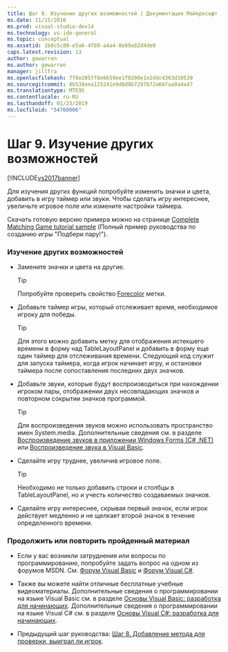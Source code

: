 ```yaml
---
title: Шаг 9. Изучение других возможностей | Документация Майкрософт
ms.date: 11/15/2016
ms.prod: visual-studio-dev14
ms.technology: vs-ide-general
ms.topic: conceptual
ms.assetid: 1b0c5c80-e5a6-4f69-a4a4-0e89a82d4de0
caps.latest.revision: 13
author: gewarren
ms.author: gewarren
manager: jillfra
ms.openlocfilehash: 7f8e205ff8e6659ee1f0200e1e2ddc4363d10539
ms.sourcegitcommit: 8b538eea125241e9d6d8b7297b72a66faa9a4a47
ms.translationtype: MTE95
ms.contentlocale: ru-RU
ms.lasthandoff: 01/23/2019
ms.locfileid: "54760006"
---
```

# <a name="step-9-try-other-features"></a>Шаг 9. Изучение других возможностей
[!INCLUDE[vs2017banner](../includes/vs2017banner.md)]

Для изучения других функций попробуйте изменить значки и цвета, добавить в игру таймер или звуки. Чтобы сделать игру интереснее, увеличьте игровое поле или измените настройки таймера.  
  
 Скачать готовую версию примера можно на странице [Complete Matching Game tutorial sample](http://code.msdn.microsoft.com/Complete-Matching-Game-4cffddba) (Полный пример руководства по созданию игры "Подбери пару!").  
  
### <a name="to-try-other-features"></a>Изучение других возможностей  
  
-   Замените значки и цвета на другие.  
  
    > [!TIP]
    >  Попробуйте проверить свойство [Forecolor](http://msdn.microsoft.com/library/system.windows.forms.control.forecolor%28v=vs.110%29.aspx) метки.  
  
-   Добавьте таймер игры, который отслеживает время, необходимое игроку для победы.  
  
    > [!TIP]
    >  Для этого можно добавить метку для отображения истекшего времени в форму над TableLayoutPanel и добавить в форму еще один таймер для отслеживания времени. Следующий код служит для запуска таймера, когда игрок начинает игру, и остановки таймера после сопоставления последних двух значков.  
  
-   Добавьте звуки, которые будут воспроизводиться при нахождении игроком пары, отображении двух несовпадающих значков и повторном сокрытии значков программой.  
  
    > [!TIP]
    >  Для воспроизведения звуков можно использовать пространство имен System.media. Дополнительные сведения см. в разделе [Воспроизведение звуков в приложении Windows Forms (C# .NET)](http://youtu.be/qOh4ooHg1UU) или [Воспроизведение звука в Visual Basic](http://youtu.be/-4oPDeQrtMs).  
  
-   Сделайте игру труднее, увеличив игровое поле.  
  
    > [!TIP]
    >  Необходимо не только добавить строки и столбцы в TableLayoutPanel, но и учесть количество создаваемых значков.  
  
-   Сделайте игру интереснее, скрывая первый значок, если игрок действует медленно и не щелкает второй значок в течение определенного времени.  
  
### <a name="to-continue-or-review"></a>Продолжить или повторить пройденный материал  
  
-   Если у вас возникли затруднения или вопросы по программированию, попробуйте задать вопрос на одном из форумов MSDN. См. [Форум Visual Basic](http://social.msdn.microsoft.com/Forums/home?forum=vbgeneral) и [Форум Visual C#](http://social.msdn.microsoft.com/Forums/home?forum=csharpgeneral).  
  
-   Также вы можете найти отличные бесплатные учебные видеоматериалы. Дополнительные сведения о программировании на языке Visual Basic см. в разделе [Основы Visual Basic: разработка для начинающих](http://channel9.msdn.com/Series/Visual-Basic-Development-for-Absolute-Beginners). Дополнительные сведения о программировании на языке Visual C# см. в разделе [Основы Visual C#: разработка для начинающих](http://channel9.msdn.com/Series/C-Sharp-Fundamentals-Development-for-Absolute-Beginners).  
  
-   Предыдущий шаг руководства: [Шаг 8. Добавление метода для проверки, выиграл ли игрок](../ide/step-8-add-a-method-to-verify-whether-the-player-won.md).
